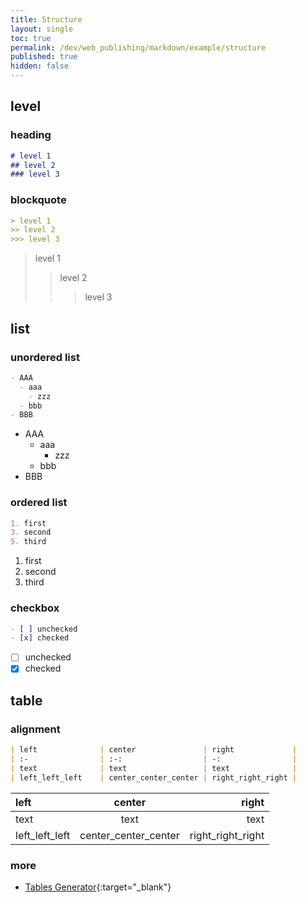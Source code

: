 ```yaml
---
title: Structure
layout: single
toc: true
permalink: /dev/web_publishing/markdown/example/structure
published: true
hidden: false
---
```


## level

### heading

```markdown
# level 1
## level 2
### level 3
```

### blockquote

```markdown
> level 1
>> level 2
>>> level 3
```
> level 1
>> level 2
>>> level 3

## list

### unordered list

```markdown
- AAA
  - aaa
    - zzz
  - bbb
- BBB
```
- AAA
  - aaa
    - zzz
  - bbb
- BBB

### ordered list

```markdown
1. first
3. second
5. third
```
1. first
3. second
5. third

### checkbox

```markdown
- [ ] unchecked
- [x] checked
```
- [ ] unchecked
- [x] checked

## table

### alignment

```markdown
| left              | center               | right             |
| :-                | :-:                  | -:                |
| text              | text                 | text              |
| left_left_left    | center_center_center | right_right_right |
```

| left              | center               | right             |
| :-                | :-:                  | -:                |
| text              | text                 | text              |
| left_left_left    | center_center_center | right_right_right |

### more

- [Tables Generator](https://www.tablesgenerator.com/html_tables){:target="\_blank"}
